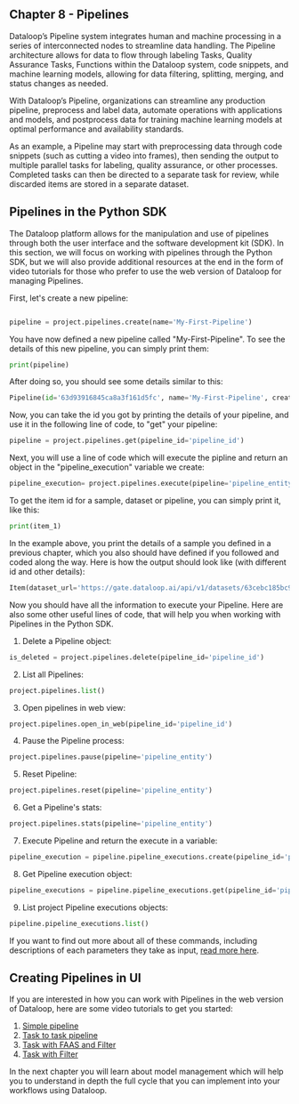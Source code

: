## Chapter 8 - Pipelines

Dataloop’s Pipeline system integrates human and machine processing in a series of interconnected nodes to streamline data handling. The Pipeline architecture allows for data to flow through labeling Tasks, Quality Assurance Tasks, Functions within the Dataloop system, code snippets, and machine learning models, allowing for data filtering, splitting, merging, and status changes as needed.

With Dataloop’s Pipeline, organizations can streamline any production pipeline, preprocess and label data, automate operations with applications and models, and postprocess data for training machine learning models at optimal performance and availability standards.

As an example, a Pipeline may start with preprocessing data through code snippets (such as cutting a video into frames), then sending the output to multiple parallel tasks for labeling, quality assurance, or other processes. Completed tasks can then be directed to a separate task for review, while discarded items are stored in a separate dataset.

## Pipelines in the Python SDK
The Dataloop platform allows for the manipulation and use of pipelines through both the user interface and the software development kit (SDK). In this section, we will focus on working with pipelines through the Python SDK, but we will also provide additional resources at the end in the form of video tutorials for those who prefer to use the web version of Dataloop for managing Pipelines.

First, let's create a new pipeline:
```python

pipeline = project.pipelines.create(name='My-First-Pipeline')

```
You have now defined a new pipeline called "My-First-Pipeline". To see the details of this new pipeline, you can simply print them:

```python
print(pipeline)
```
After doing so, you should see some details similar to this:
```python
Pipeline(id='63d93916845ca8a3f161d5fc', name='My-First-Pipeline', creator='email@gmail.com', org_id='8c8387a3-e771-4d2b-ad77-6a30294dbd01', connections=[], settings=<dtlpy.entities.pipeline.PipelineSettings object at 0x000002BB46FD36D0>, status='Created', created_at='2023-01-31T15:51:50.837Z', start_nodes=[], project_id='764803e6-af9b-4dde-8141-fea54231fb54', composition_id='63d93916845ca883da61d5fd', url='https://gate.dataloop.ai/api/v1/pipelines/63d93916845ca8a3f161d5fc', preview=None, description=None, revisions=None)
```
Now, you can take the id you got by printing the details of your pipeline, and use it in the following line of code, to "get" your pipeline:

```python
pipeline = project.pipelines.get(pipeline_id='pipeline_id')
```
Next, you will use a line of code which will execute the pipline and return an object in the "pipeline_execution" variable we create:
```python
pipeline_execution= project.pipelines.execute(pipeline='pipeline_entity', execution_input= {'item': 'item_id'} )
```
To get the item id for a sample, dataset or pipeline, you can simply print it, like this:
```python
print(item_1)
```
In the example above, you print the details of a sample you defined in a previous chapter, which you also should have defined if you followed and coded along the way. Here is how the output should look like (with different id and other details):
```python
Item(dataset_url='https://gate.dataloop.ai/api/v1/datasets/63cebc185bc9dbe3ed851dbe', created_at='2023-01-23T17:04:15.000Z', dataset_id='63cebc185bc9dbe3ed851dbe', filename='/test1.jpg', name='test1.jpg', type='file', id='63cebe0f6f60196b004423d9', spec=None, creator='myfuncont@gmail.com', _description=None, annotations_count=3)
```
Now you should have all the information to execute your Pipeline. Here are also some other useful lines of code, that will help you when working with Pipelines in the Python SDK.

1. Delete a Pipeline object:
```python
is_deleted = project.pipelines.delete(pipeline_id='pipeline_id')
```
2. List all Pipelines:
```python
project.pipelines.list()
```
3. Open pipelines in web view:
```python
project.pipelines.open_in_web(pipeline_id='pipeline_id')
```
4. Pause the Pipeline process:
```python
project.pipelines.pause(pipeline='pipeline_entity')
```
5. Reset Pipeline:
```python
project.pipelines.reset(pipeline='pipeline_entity')
```
6. Get a Pipeline's stats:
```python
project.pipelines.stats(pipeline='pipeline_entity')
```
7. Execute Pipeline and return the execute in a variable:
```python
pipeline_execution = pipeline.pipeline_executions.create(pipeline_id='pipeline_id', execution_input={'item': 'item_id'})
```
8. Get Pipeline execution object:
```python
pipeline_executions = pipeline.pipeline_executions.get(pipeline_id='pipeline_id')
```
9. List project Pipeline executions objects:
```python
pipeline.pipeline_executions.list()
```
If you want to find out more about all of these commands, including descriptions of each parameters they take as input, <a href="https://dlportal-demo.redoc.ly/resources/dtlpy/dl/#:~:text=Pipelines-,class%20Pipelines(client_api%3A%20ApiClient%2C%20project%3A%20Optional%5BProject%5D%20%3D%20None),-Bases%3A">read more here</a>.
## Creating Pipelines in UI

If you are interested in how you can work with Pipelines in the web version of Dataloop, here are some video tutorials to get you started:

1. [Simple pipeline](https://app.guidde.co/share/playbooks/p88yeiCCZYPJ5De92KRhNz?origin=jMK1qNxyBfeCaSgiUvBzFi9AfJb2)
2. [Task to task pipeline](https://app.guidde.co/share/playbooks/d4VKpz2wXkEfC3b8KtScoj?origin=jMK1qNxyBfeCaSgiUvBzFi9AfJb2)
3. [Task with FAAS and Filter](https://app.guidde.co/share/playbooks/uhQbzYGjMZjQoAWGMzcM3r?origin=jMK1qNxyBfeCaSgiUvBzFi9AfJb2)
4. [Task with Filter](https://app.guidde.co/share/playbooks/f94hGsB1CoURVjVUhD354B?origin=jMK1qNxyBfeCaSgiUvBzFi9AfJb2)

In the next chapter you will learn about model management which will help you to understand in depth the full cycle that you can implement into your workflows using Dataloop.
